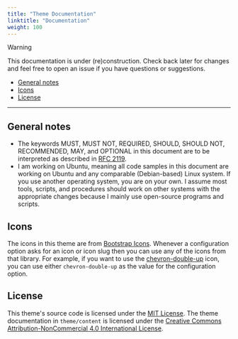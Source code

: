 ```yaml
---
title: "Theme Documentation"
linktitle: "Documentation"
weight: 100
---
```


> [!WARNING]
> This documentation is under (re)construction. Check back later for changes and feel free to open
> an issue if you have questions or suggestions.

* [General notes](#general-notes)
* [Icons](#icons)
* [License](#license)

---

## General notes

* The keywords MUST, MUST NOT, REQUIRED, SHOULD, SHOULD NOT, RECOMMENDED, MAY, and OPTIONAL in this document are to be interpreted as described in [RFC 2119](https://www.ietf.org/rfc/rfc2119.txt).
* I am working on Ubuntu, meaning all code samples in this document are working on Ubuntu and any comparable (Debian-based) Linux system. If you use another operating system, you are on your own. I assume most tools, scripts, and procedures should work on other systems with the appropriate changes because I mainly use open-source programs and scripts.

## Icons

The icons in this theme are from [Bootstrap Icons](https://icons.getbootstrap.com/). Whenever a configuration option asks for an icon or icon slug then you can use any of the icons from that library. For example, if you want to use the [chevron-double-up](https://icons.getbootstrap.com/icons/chevron-double-up/) icon, you can use either `chevron-double-up`  as the value for the configuration option.

## License

This theme's source code is licensed under the [MIT License](https://github.com/davidsneighbour/kollitsch.dev/blob/main/LICENSE-MIT.md). The theme documentation in `theme/content` is licensed under the [Creative Commons Attribution-NonCommercial 4.0 International License](https://github.com/davidsneighbour/kollitsch.dev/blob/main/LICENSE-CC-BY-NC-SA.md).

